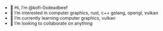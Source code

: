 - 👋 Hi, I’m @kofi-0xdeadbeef
- 👀 I’m interested in computer graphics, rust, c++ golang, opengl, vulkan
- 🌱 I’m currently learning computer graphics, vulkan
- 💞️ I’m looking to collaborate on anything

<!---
kofi-0xdeadbeef/kofi-0xdeadbeef is a ✨ special ✨ repository because its `README.md` (this file) appears on your GitHub profile.
You can click the Preview link to take a look at your changes.
--->
